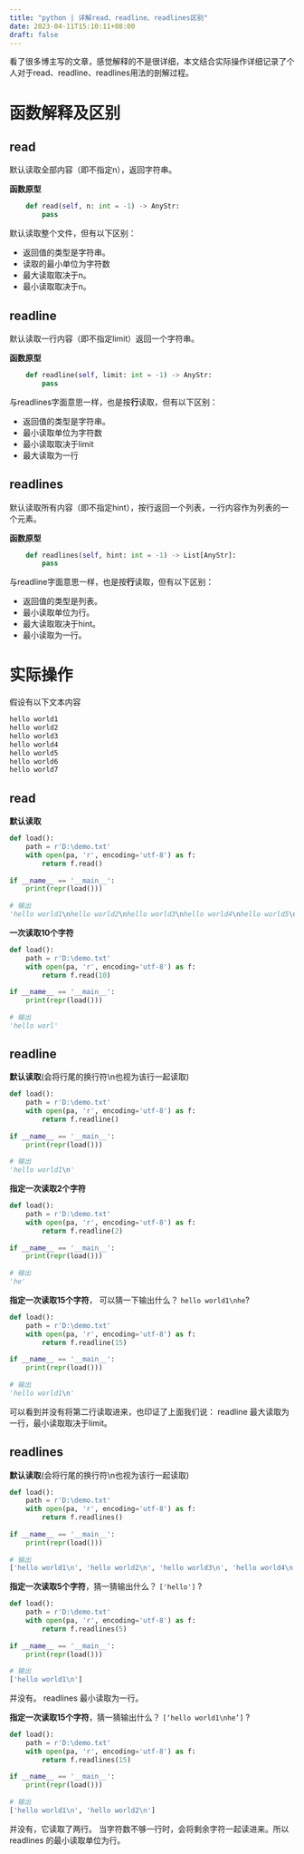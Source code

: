 ```yaml
---
title: "python | 详解read、readline、readlines区别"
date: 2023-04-11T15:10:11+08:00
draft: false
---
```

看了很多博主写的文章，感觉解释的不是很详细，本文结合实际操作详细记录了个人对于read、readline、readlines用法的剖解过程。
# 函数解释及区别
## read
默认读取全部内容（即不指定n），返回字符串。

**函数原型**

```python
    def read(self, n: int = -1) -> AnyStr:
        pass
```

默认读取整个文件，但有以下区别：
* 返回值的类型是字符串。
* 读取的最小单位为字符数
* 最大读取取决于n。
* 最小读取取决于n。
## readline
默认读取一行内容（即不指定limit）返回一个字符串。

**函数原型**

```python
    def readline(self, limit: int = -1) -> AnyStr:
        pass
```

与readlines字面意思一样，也是按**行**读取，但有以下区别：
* 返回值的类型是字符串。
* 最小读取单位为字符数
* 最小读取取决于limit
* 最大读取为一行
## readlines
默认读取所有内容（即不指定hint），按行返回一个列表，一行内容作为列表的一个元素。

**函数原型**

```python
    def readlines(self, hint: int = -1) -> List[AnyStr]:
        pass
```


与readline字面意思一样，也是按**行**读取，但有以下区别：
* 返回值的类型是列表。
* 最小读取单位为行。
* 最大读取取决于hint。
* 最小读取为一行。
# 实际操作
假设有以下文本内容

```bash
hello world1
hello world2
hello world3
hello world4
hello world5
hello world6
hello world7
```
## read

**默认读取**

```python
def load():
	path = r'D:\demo.txt'
	with open(pa, 'r', encoding='utf-8') as f:
		return f.read()
		
if __name__ == '__main__':
	print(repr(load()))
	
# 输出
'hello world1\nhello world2\nhello world3\nhello world4\nhello world5\nhello world6\nhello world7'

```
**一次读取10个字符**

```python
def load():
	path = r'D:\demo.txt'
	with open(pa, 'r', encoding='utf-8') as f:
		return f.read(10)
		
if __name__ == '__main__':
	print(repr(load()))
	
# 输出
'hello worl'

```
## readline

**默认读取**(会将行尾的换行符\n也视为该行一起读取)

```python
def load():
	path = r'D:\demo.txt'
	with open(pa, 'r', encoding='utf-8') as f:
		return f.readline()
		
if __name__ == '__main__':
	print(repr(load()))
	
# 输出
'hello world1\n'

```
**指定一次读取2个字符**
```python
def load():
	path = r'D:\demo.txt'
	with open(pa, 'r', encoding='utf-8') as f:
		return f.readline(2)
		
if __name__ == '__main__':
	print(repr(load()))
	
# 输出
'he'

```
**指定一次读取15个字符**， 可以猜一下输出什么？
`hello world1\nhe`?

```python
def load():
	path = r'D:\demo.txt'
	with open(pa, 'r', encoding='utf-8') as f:
		return f.readline(15)
		
if __name__ == '__main__':
	print(repr(load()))
	
# 输出
'hello world1\n'

```
可以看到并没有将第二行读取进来，也印证了上面我们说：
readline 最大读取为一行，最小读取取决于limit。
## readlines

**默认读取**(会将行尾的换行符\n也视为该行一起读取)

```python
def load():
	path = r'D:\demo.txt'
	with open(pa, 'r', encoding='utf-8') as f:
		return f.readlines()
		
if __name__ == '__main__':
	print(repr(load()))
	
# 输出
['hello world1\n', 'hello world2\n', 'hello world3\n', 'hello world4\n', 'hello world5\n', 'hello world6\n', 'hello world7']

```
**指定一次读取5个字符**，猜一猜输出什么？
`['hello']` ?
```python
def load():
	path = r'D:\demo.txt'
	with open(pa, 'r', encoding='utf-8') as f:
		return f.readlines(5)
		
if __name__ == '__main__':
	print(repr(load()))
	
# 输出
['hello world1\n']

```
并没有。 readlines 最小读取为一行。

**指定一次读取15个字符**，猜一猜输出什么？
`[‘hello world1\nhe’]` ?
```python
def load():
	path = r'D:\demo.txt'
	with open(pa, 'r', encoding='utf-8') as f:
		return f.readlines(15)
		
if __name__ == '__main__':
	print(repr(load()))
	
# 输出
['hello world1\n', 'hello world2\n']

```
并没有，它读取了两行。 当字符数不够一行时，会将剩余字符一起读进来。所以readlines 的最小读取单位为行。

